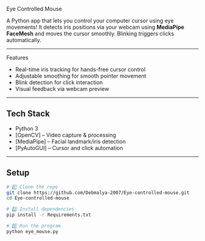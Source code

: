  Eye Controlled Mouse

A Python app that lets you control your computer cursor using eye movements! It detects iris positions via your webcam using **MediaPipe FaceMesh** and moves the cursor smoothly. Blinking triggers clicks automatically.

---
Features
- Real-time iris tracking for hands-free cursor control  
- Adjustable smoothing for smooth pointer movement  
- Blink detection for click interaction  
- Visual feedback via webcam preview

---

## Tech Stack
- Python 3
- [OpenCV] – Video capture & processing  
- [MediaPipe] – Facial landmark/iris detection  
- [PyAutoGUI] – Cursor and click automation 

---

##  Setup
```bash
# 1️⃣ Clone the repo
git clone https://github.com/Debmalya-2007/Eye-controlled-mouse.git
cd Eye-controlled-mouse

# 2️⃣ Install dependencies
pip install -r Requirements.txt

# 3️⃣ Run the program
python eye_mouse.py
